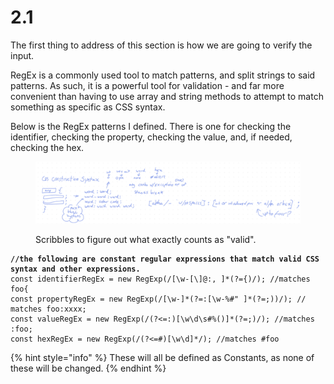 # 2.1

The first thing to address of this section is how we are going to verify the input.

RegEx is a commonly used tool to match patterns, and split strings to said patterns. As such, it is a powerful tool for validation -  and far more convenient than having to use array and string methods to attempt to match something as specific as CSS syntax.

Below is the RegEx patterns I defined. There is one for checking the identifier, checking the property, checking the value, and, if needed, checking the hex.

<figure><img src="../../.gitbook/assets/image.png" alt=""><figcaption><p>Scribbles to figure out what exactly counts as "valid".</p></figcaption></figure>

<pre class="language-javascript" data-overflow="wrap"><code class="lang-javascript"><strong>//the following are constant regular expressions that match valid CSS syntax and other expressions.
</strong>const identifierRegEx = new RegExp(/[\w-[\]@:, ]*(?={)/); //matches foo{
const propertyRegEx = new RegExp(/[\w-]*(?=:[\w-%#" ]*(?=;))/); // matches foo:xxxx;
const valueRegEx = new RegExp(/(?&#x3C;=:)[\w\d\s#%()]*(?=;)/); //matches :foo;
const hexRegEx = new RegExp(/(?&#x3C;=#)[\w\d]*/); //matches #foo</code></pre>

{% hint style="info" %}
These will all be defined as Constants, as none of these will be changed.
{% endhint %}

